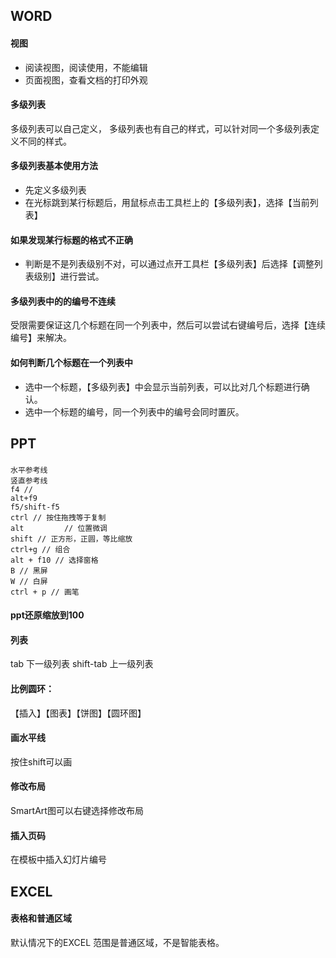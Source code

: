 ## WORD

#### 视图

* 阅读视图，阅读使用，不能编辑
* 页面视图，查看文档的打印外观

#### 多级列表

多级列表可以自己定义， 多级列表也有自己的样式，可以针对同一个多级列表定义不同的样式。

#### 多级列表基本使用方法

* 先定义多级列表
* 在光标跳到某行标题后，用鼠标点击工具栏上的【多级列表】，选择【当前列表】

#### 如果发现某行标题的格式不正确

* 判断是不是列表级别不对，可以通过点开工具栏【多级列表】后选择【调整列表级别】进行尝试。

#### 多级列表中的的编号不连续

受限需要保证这几个标题在同一个列表中，然后可以尝试右键编号后，选择【连续编号】来解决。


#### 如何判断几个标题在一个列表中

* 选中一个标题，【多级列表】中会显示当前列表，可以比对几个标题进行确认。
* 选中一个标题的编号，同一个列表中的编号会同时置灰。


## PPT

####
```
水平参考线
竖直参考线
f4 //
alt+f9
f5/shift-f5
ctrl // 按住拖拽等于复制
alt         // 位置微调
shift // 正方形，正圆，等比缩放
ctrl+g // 组合
alt + f10 // 选择窗格
B // 黑屏
W // 白屏
ctrl + p // 画笔
```

#### ppt还原缩放到100 

#### 列表 

  tab	下一级列表
  shift-tab	上一级列表

#### 比例圆环：
  
  【插入】【图表】【饼图】【圆环图】

#### 画水平线
  
  按住shift可以画

#### 修改布局
  
  SmartArt图可以右键选择修改布局

#### 插入页码
  
  在模板中插入幻灯片编号
  
## EXCEL

#### 表格和普通区域

默认情况下的EXCEL 范围是普通区域，不是智能表格。
